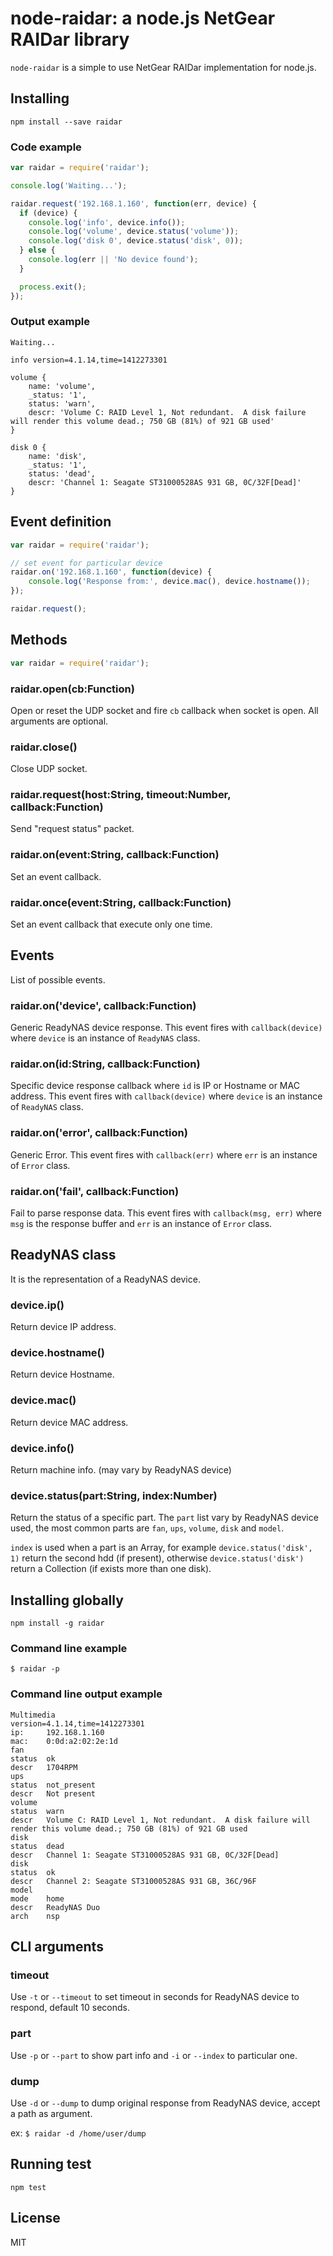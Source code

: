 # node-raidar: a node.js NetGear RAIDar library

`node-raidar` is a simple to use NetGear RAIDar implementation for node.js.

## Installing

```
npm install --save raidar
```

### Code example

``` js
var raidar = require('raidar');

console.log('Waiting...');

raidar.request('192.168.1.160', function(err, device) {
  if (device) {
    console.log('info', device.info());
    console.log('volume', device.status('volume'));
    console.log('disk 0', device.status('disk', 0));
  } else {
    console.log(err || 'No device found');
  }

  process.exit();
});
```

### Output example

```
Waiting...

info version=4.1.14,time=1412273301

volume {
    name: 'volume',
    _status: '1',
    status: 'warn',
    descr: 'Volume C: RAID Level 1, Not redundant.  A disk failure will render this volume dead.; 750 GB (81%) of 921 GB used'
}

disk 0 {
    name: 'disk',
    _status: '1',
    status: 'dead',
    descr: 'Channel 1: Seagate ST31000528AS 931 GB, 0C/32F[Dead]'
}
```

## Event definition

``` js
var raidar = require('raidar');

// set event for particular device
raidar.on('192.168.1.160', function(device) {
    console.log('Response from:', device.mac(), device.hostname());
});

raidar.request();
```

## Methods

``` js
var raidar = require('raidar');
```

### raidar.open(cb:Function)

Open or reset the UDP socket and fire `cb` callback when socket is open. All arguments are optional.

### raidar.close()

Close UDP socket.

### raidar.request(host:String, timeout:Number, callback:Function)

Send "request status" packet.

### raidar.on(event:String, callback:Function)

Set an event callback.

### raidar.once(event:String, callback:Function)

Set an event callback that execute only one time.

## Events

List of possible events.

### raidar.on('device', callback:Function)

Generic ReadyNAS device response.
This event fires with `callback(device)` where `device` is an instance of `ReadyNAS` class.

### raidar.on(id:String, callback:Function)

Specific device response callback where `id` is IP or Hostname or MAC address.
This event fires with `callback(device)` where `device` is an instance of `ReadyNAS` class.

### raidar.on('error', callback:Function)

Generic Error.
This event fires with `callback(err)` where `err` is an instance of `Error` class.

### raidar.on('fail', callback:Function)

Fail to parse response data.
This event fires with `callback(msg, err)` where `msg` is the response buffer and `err` is an instance of `Error` class.

## ReadyNAS class

It is the representation of a ReadyNAS device.

### device.ip()

Return device IP address.

### device.hostname()

Return device Hostname.

### device.mac()

Return device MAC address.

### device.info()

Return machine info. (may vary by ReadyNAS device)

### device.status(part:String, index:Number)

Return the status of a specific part.
The `part` list vary by ReadyNAS device used,
the most common parts are `fan`, `ups`, `volume`, `disk` and `model`.

`index` is used when a part is an Array,
for example `device.status('disk', 1)` return the second hdd (if present),
otherwise `device.status('disk')` return a Collection (if exists more than one disk).

## Installing globally

```
npm install -g raidar
```

### Command line example

```
$ raidar -p
```

### Command line output example

```
Multimedia
version=4.1.14,time=1412273301
ip:     192.168.1.160
mac:    0:0d:a2:02:2e:1d
fan
status  ok
descr   1704RPM
ups
status  not_present
descr   Not present
volume
status  warn
descr   Volume C: RAID Level 1, Not redundant.  A disk failure will render this volume dead.; 750 GB (81%) of 921 GB used
disk
status  dead
descr   Channel 1: Seagate ST31000528AS 931 GB, 0C/32F[Dead]
disk
status  ok
descr   Channel 2: Seagate ST31000528AS 931 GB, 36C/96F
model
mode    home
descr   ReadyNAS Duo
arch    nsp
```

## CLI arguments

### timeout

Use `-t` or `--timeout` to set timeout in seconds for ReadyNAS device to respond, default 10 seconds.

### part

Use `-p` or `--part` to show part info and `-i` or `--index` to particular one.

### dump

Use `-d` or `--dump` to dump original response from ReadyNAS device, accept a path as argument.

ex: `$ raidar -d /home/user/dump`

## Running test

```
npm test
```

## License

MIT